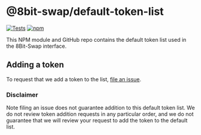 # @8bit-swap/default-token-list

[![Tests](https://github.com/8bit-swap/token-lists/workflows/Tests/badge.svg)](https://github.com/8bit-swap/default-token-list/actions?query=workflow%3ATests)
[![npm](https://img.shields.io/npm/v/@8bit-swap/default-token-list)](https://unpkg.com/@8bit-swap/default-token-list@latest/)

This NPM module and GitHub repo contains the default token list used in the 8Bit-Swap interface.

## Adding a token

To request that we add a token to the list, 
[file an issue](https://github.com/8bit-swap/default-token-list/issues/new?assignees=&labels=token+request&template=token-request.md&title=Add+%7BTOKEN_SYMBOL%7D%3A+%7BTOKEN_NAME%7D).

### Disclaimer

Note filing an issue does not guarantee addition to this default token list.
We do not review token addition requests in any particular order, and we do not
guarantee that we will review your request to add the token to the default list.

